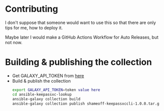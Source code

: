 # Contributing

I don't suppose that someone would want to use this so that there are only tips for me, how to deploy it.

Maybe later I would make a GitHub Actions Workflow for Auto Releases, but not now.

# Building & publishing the collection

- Get GALAXY_API_TOKEN from [here](https://galaxy.ansible.com/ui/token/)
- Build & publish the collection
  ```bash
  export GALAXY_API_TOKEN=token value here
  cd ansible-keepassxc-lookup
  ansible-galaxy collection build
  ansible-galaxy collection publish shameoff-keepassxccli-1.0.0.tar.gz --token $GALAXY_API_TOKEN
  ```
